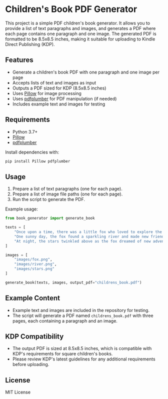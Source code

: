 # Children's Book PDF Generator

This project is a simple PDF children's book generator. It allows you to provide a list of text paragraphs and images, and generates a PDF where each page contains one paragraph and one image. The generated PDF is formatted to be 8.5x8.5 inches, making it suitable for uploading to Kindle Direct Publishing (KDP).

## Features

- Generate a children's book PDF with one paragraph and one image per page
- Accepts lists of text and images as input
- Outputs a PDF sized for KDP (8.5x8.5 inches)
- Uses [Pillow](https://python-pillow.org/) for image processing
- Uses [pdfplumber](https://github.com/jsvine/pdfplumber) for PDF manipulation (if needed)
- Includes example text and images for testing

## Requirements

- Python 3.7+
- [Pillow](https://python-pillow.org/)
- [pdfplumber](https://github.com/jsvine/pdfplumber)

Install dependencies with:

```bash
pip install Pillow pdfplumber
```

## Usage

1. Prepare a list of text paragraphs (one for each page).
2. Prepare a list of image file paths (one for each page).
3. Run the script to generate the PDF.

Example usage:

```python
from book_generator import generate_book

texts = [
    "Once upon a time, there was a little fox who loved to explore the forest.",
    "One sunny day, the fox found a sparkling river and made new friends.",
    "At night, the stars twinkled above as the fox dreamed of new adventures."
]

images = [
    "images/fox.png",
    "images/river.png",
    "images/stars.png"
]

generate_book(texts, images, output_pdf="childrens_book.pdf")
```

## Example Content

- Example text and images are included in the repository for testing.
- The script will generate a PDF named `childrens_book.pdf` with three pages, each containing a paragraph and an image.

## KDP Compatibility

- The output PDF is sized at 8.5x8.5 inches, which is compatible with KDP's requirements for square children's books.
- Please review KDP's latest guidelines for any additional requirements before uploading.

## License

MIT License
